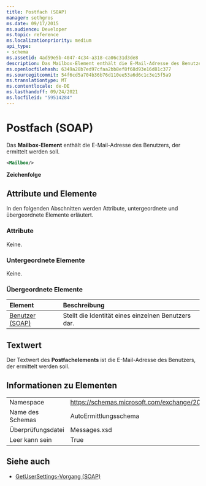 ```yaml
---
title: Postfach (SOAP)
manager: sethgros
ms.date: 09/17/2015
ms.audience: Developer
ms.topic: reference
ms.localizationpriority: medium
api_type:
- schema
ms.assetid: 4ad59e5b-4047-4c34-a318-ca06c31d3de8
description: Das Mailbox-Element enthält die E-Mail-Adresse des Benutzers, der ermittelt werden soll.
ms.openlocfilehash: 6349a28b7ed97cfaa2bb8ef8f68d93e16d81c377
ms.sourcegitcommit: 54f6cd5a704b36b76d110ee53a6d6c1c3e15f5a9
ms.translationtype: MT
ms.contentlocale: de-DE
ms.lasthandoff: 09/24/2021
ms.locfileid: "59514284"
---
```

# <a name="mailbox-soap"></a>Postfach (SOAP)

Das **Mailbox-Element** enthält die E-Mail-Adresse des Benutzers, der ermittelt werden soll. 
  
```XML
<Mailbox/>
```

**Zeichenfolge**

## <a name="attributes-and-elements"></a>Attribute und Elemente

In den folgenden Abschnitten werden Attribute, untergeordnete und übergeordnete Elemente erläutert.
  
### <a name="attributes"></a>Attribute

Keine.
  
### <a name="child-elements"></a>Untergeordnete Elemente

Keine.
  
### <a name="parent-elements"></a>Übergeordnete Elemente

|**Element**|**Beschreibung**|
|:-----|:-----|
|[Benutzer (SOAP)](user-soap.md) <br/> |Stellt die Identität eines einzelnen Benutzers dar.  <br/> |
   
## <a name="text-value"></a>Textwert

Der Textwert des **Postfachelements** ist die E-Mail-Adresse des Benutzers, der ermittelt werden soll. 
  
## <a name="element-information"></a>Informationen zu Elementen

|||
|:-----|:-----|
|Namespace  <br/> |https://schemas.microsoft.com/exchange/2010/Autodiscover  <br/> |
|Name des Schemas  <br/> |AutoErmittlungsschema  <br/> |
|Überprüfungsdatei  <br/> |Messages.xsd  <br/> |
|Leer kann sein  <br/> |True  <br/> |
   
## <a name="see-also"></a>Siehe auch

- [GetUserSettings-Vorgang (SOAP)](getusersettings-operation-soap.md)

